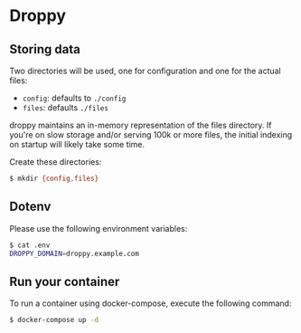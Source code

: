 # Droppy

## Storing data

Two directories will be used, one for configuration and one for the actual files:

- `config`: defaults to `./config`
- `files`: defaults `./files`

droppy maintains an in-memory representation of the files directory. If you're on slow storage and/or serving 100k or more files, the initial indexing on startup will likely take some time.

Create these directories:

```sh
$ mkdir {config,files}
```

## Dotenv

Please use the following environment variables:

```sh
$ cat .env
DROPPY_DOMAIN=droppy.example.com
```

## Run your container

To run a container using docker-compose, execute the following command:

```sh
$ docker-compose up -d
```